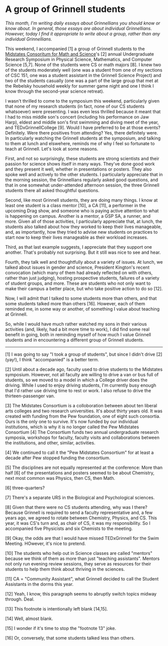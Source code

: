 A group of Grinnell students
============================

*This month, I'm writing daily essays about Grinnellians you should
know or know about.  In general, those essays are about individual
Grinnellians.  However, today I find it appropriate to write about a
group, rather than any individual Grinnellians.*

This weekend, I accompanied [1] a group of Grinnell
students to the [Midstates Consoritum for Math and
Science](http://www.mathsciconsortium.org/)'s [2] annual Undergraduate
Research Symposium in Physical Science, Mathematics, and Computer Science
[5,7].  None of the students were CS or math majors [8].  I knew two of the
students moderately well (one was a student from one of my sections of CSC
151, one was a student assistant in the Grinnell Science Project) and
two of the students casually (one was a part of the large group that met
at the Rebelsky household weekly for summer game night and one I think
I know through the second-year science retreat).  

I wasn't thrilled to come to the symposium this weekend, particularly
given that none of my research students (in fact, none of our CS students
whatsoever) were presenting.  I was even less thrilled because it meant
that I had to miss middle son's concert (including his performance on 
Jaw Harp), eldest and middle son's first swimming and diving meet of
the year, and TEDxGrinnellCollege [9].  Would I have preferred to be
at those events?  Definitely.  Were there positives from attending?
Yes, there definitely were.  In particularly watching the Grinnell
students at the symposium, and talking to them at lunch and elswehere,
reminds me of why I feel so fortunate to teach at Grinnell.  Let's
look at some reasons.

First, and not so surprisingly, these students are strong scientists
and their passion for science shows itself in many ways.  They've done
good work and they present it well, whether in presentations or posters.
They also spoke well and actively to the other students.  I particularly
appreciate that in the morning session, the Grinnellians regularly asked
good questions, and that in one somewhat under-attended afternoon session,
the three Grinnell students there all asked thoughtful questions.

Second, like most Grinnell students, they are doing many things.  I know
at least one student is a class mentor [10], a CA [11], a performer in the
upcoming Drag show, and someone who is paying active attention to what
is happening on campus. Another is a mentor, a GSP SA, a runner, and
more.  Given all of those activities, I particularly appreciate that,
at lunch, the students also talked about how they worked to keep their
lives manageable, and, as importantly, how they tried to advise new
students on practices to start now to keep their lives manageable as
their workload increases.

Third, as that last example suggests, I appreciate that they support
one another.  That's probably not surprising.  But it still was nice
to see and hear.

Fourth, they talk well and thoughtfully about a variety of issues.
At lunch, we talked about issues in gender and science, President
Kington's recent convocation (which many of them had already reflected
on with others, rather than just judging), hosting prospective students,
failures of a variety of student groups, and more.  These are students
who not only want to make their campus a better place, but who take
positive action to do so [12].

Now, I will admit that I talked to some students more than others, and
that some students talked more than others [16].  However, each of them
reminded me, in some way or another, of something I value about teaching
at Grinnell.

So, while I would have much rather watched my sons in their various
activities (and, likely, had a bit more time to work), I did find
some real benefit in going, both in reminding myself of how much I
value Grinnell students and in encountering a different group of
Grinnell students.

---

[1] I was going to say "I took a group of students", but since I didn't
drive [2] (yay!), I think "accompanied" is a better term.

[2] Until about a decade ago, faculty used to drive students to the
Midstates symposium.  However, not all faculty are willing to drive a
van or bus full of students, so we moved to a model in which a College
driver does the driving.  While I used to enjoy driving students, I'm
currently busy enough that I'd rather use driving time to rest or work.
I also refuse to drive the thirteen-passenger van.

[3] The Midstates Consortium is a colloboration between about ten
liberal arts colleges and two research universities.  It's about thirty
years old.  It was created with funding from the Pew foundation, one of
eight such consortia.  Ours is the only one to survive.  It's now funded
by our individual institutions, which is why it is no longer called the
Pew Midstates Consortium [4]  The Consortium funds two annual undergraduate
research symposia, workshops for faculty, faculty visits and collaborations
between the institutions, and other, similar, activities.

[4] We continued to call it the "Pew Midstates Consortium" for at least
a decade after Pew stopped funding the consortium.

[5] The disciplines are not equally represented at the conference: More
than half [6] of the presentations and posters seemed to be about
Chemistry, next most common was Physics, then CS, then Math.

[6] three-quarters?

[7] There's a separate URS in the Biological and Psychological sciences.

[8] Given that there were no CS students attending, why was I there?  Because
Grinnell is required to send a faculty representative and, a few years ago,
we agreed to rotate between Chemistry, Physics, and CS.  This year, it
was CS's turn and, as chair of CS, it was my responsibility.  So I 
accompanied five Physicists and six Chemists to the meeting.

[9] Okay, the odds are that I would have missed TEDxGrinnell for the
Swim Meeting.  HOwever, it's nice to pretend.

[10] The students who help out in Science classes are called "mentors"
because we think of them as more than just "teaching assistants".  Mentors
not only run evening review sessions, they serve as resources for their
students to help them think about thriving in the sciences.

[11] CA = "Community Assistant", what Grinnell decided to call the Student
Assistants in the dorms this year.

[12] Yeah, I know, this paragraph seems to abruptly switch topics midway
through.  Deal.

[13] This footnote is intentionally left blank [14,15].

[14] Well, almost blank.

[15] I wonder if it's time to stop the "footnote 13" joke.

[16] Or, conversely, that some students talked less than others.
